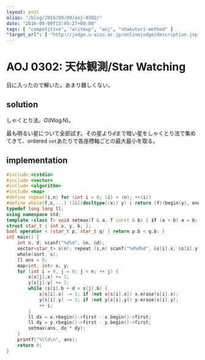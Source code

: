 ```yaml
---
layout: post
alias: "/blog/2016/09/09/aoj-0302/"
date: "2016-09-09T13:49:27+09:00"
tags: [ "competitive", "writeup", "aoj", "shakutori-method" ]
"target_url": [ "http://judge.u-aizu.ac.jp/onlinejudge/description.jsp?id=0302" ]
---
```


# AOJ 0302: 天体観測/Star Watching

目に入ったので解いた。あまり難しくない。

## solution

しゃくとり法。$O(N\log N)$。

最も明るい星について全部試す。その星より$d$まで暗い星をしゃくとり法で集めてきて、ordered `set`あたりで各座標軸ごとの最大最小を取る。

## implementation

``` c++
#include <cstdio>
#include <vector>
#include <algorithm>
#include <map>
#define repeat(i,n) for (int i = 0; (i) < (n); ++(i))
#define whole(f,x,...) ([&](decltype((x)) y) { return (f)(begin(y), end(y), ## __VA_ARGS__); })(x)
typedef long long ll;
using namespace std;
template <class T> void setmax(T & a, T const & b) { if (a < b) a = b; }
struct star_t { int x, y, b; };
bool operator < (star_t p, star_t q) { return p.b < q.b; }
int main() {
    int n, d; scanf("%d%d", &n, &d);
    vector<star_t> s(n); repeat (i,n) scanf("%d%d%d", &s[i].x, &s[i].y, &s[i].b);
    whole(sort, s);
    ll ans = 0;
    map<int, int> x, y;
    for (int i = 0, j = 0; j < n; ++ j) {
        x[s[j].x] += 1;
        y[s[j].y] += 1;
        while (s[i].b + d < s[j].b) {
            x[s[i].x] -= 1; if (not x[s[i].x]) x.erase(s[i].x);
            y[s[i].y] -= 1; if (not y[s[i].y]) y.erase(s[i].y);
            ++ i;
        }
        ll dx = x.rbegin()->first - x.begin()->first;
        ll dy = y.rbegin()->first - y.begin()->first;
        setmax(ans, dx * dy);
    }
    printf("%lld\n", ans);
    return 0;
}
```
